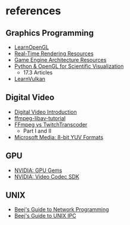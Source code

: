 # references

## Graphics Programming

 * [LearnOpenGL](https://learnopengl.com/)
 * [Real-Time Rendering Resources](https://www.realtimerendering.com/)
 * [Game Engine Architecture Resources](https://www.gameenginebook.com/coursemat.html)
 * [Python & OpenGL for Scientific Visualization](https://www.labri.fr/perso/nrougier/python-opengl/)
    * 17.3 Articles
 * [LearnVulkan](https://learnvulkan.com/)

## Digital Video

 * [Digital Video Introduction](https://github.com/leandromoreira/digital_video_introduction)
 * [ffmpeg-libav-tutorial](https://github.com/leandromoreira/ffmpeg-libav-tutorial)
 * [FFmpeg vs TwitchTranscoder](https://blog.twitch.tv/sv-se/2017/10/10/live-video-transmuxing-transcoding-f-fmpeg-vs-twitch-transcoder-part-i-489c1c125f28/)
    * Part I and II
 * [Microsoft Media: 8-bit YUV Formats](https://docs.microsoft.com/en-us/windows/win32/medfound/recommended-8-bit-yuv-formats-for-video-rendering)

## GPU

 * [NVIDIA: GPU Gems](https://developer.nvidia.com/gpugems/gpugems/contributors)
 * [NVIDIA: Video Codec SDK](https://developer.nvidia.com/nvidia-video-codec-sdk)

## UNIX

 * [Beej's Guide to Network Programming](https://beej.us/guide/bgnet/)
 * [Beej's Guide to UNIX IPC](https://beej.us/guide/bgipc/)
